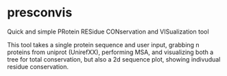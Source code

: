 # presconvis
Quick and simple PRotein RESidue CONservation and VISualization tool

This tool takes a single protein sequence and user input, grabbing n proteins from uniprot (UnirefXX), performing MSA, and visualizing both a tree for total conservation, but also a 2d sequence plot, showing indivudual residue conservation.
